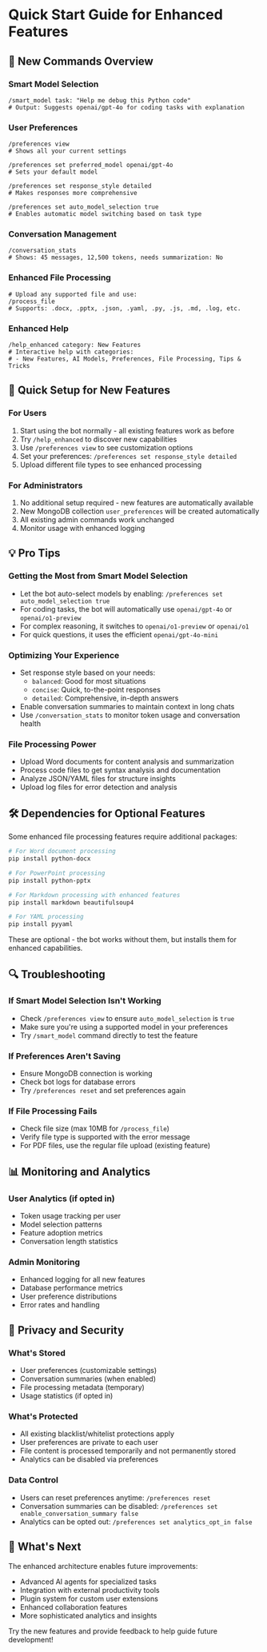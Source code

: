 # Quick Start Guide for Enhanced Features

## 🚀 New Commands Overview

### Smart Model Selection
```
/smart_model task: "Help me debug this Python code"
# Output: Suggests openai/gpt-4o for coding tasks with explanation
```

### User Preferences
```
/preferences view
# Shows all your current settings

/preferences set preferred_model openai/gpt-4o
# Sets your default model

/preferences set response_style detailed
# Makes responses more comprehensive

/preferences set auto_model_selection true
# Enables automatic model switching based on task type
```

### Conversation Management
```
/conversation_stats
# Shows: 45 messages, 12,500 tokens, needs summarization: No
```

### Enhanced File Processing
```
# Upload any supported file and use:
/process_file
# Supports: .docx, .pptx, .json, .yaml, .py, .js, .md, .log, etc.
```

### Enhanced Help
```
/help_enhanced category: New Features
# Interactive help with categories:
# - New Features, AI Models, Preferences, File Processing, Tips & Tricks
```

## 🔧 Quick Setup for New Features

### For Users
1. Start using the bot normally - all existing features work as before
2. Try `/help_enhanced` to discover new capabilities
3. Use `/preferences view` to see customization options
4. Set your preferences: `/preferences set response_style detailed`
5. Upload different file types to see enhanced processing

### For Administrators
1. No additional setup required - new features are automatically available
2. New MongoDB collection `user_preferences` will be created automatically
3. All existing admin commands work unchanged
4. Monitor usage with enhanced logging

## 💡 Pro Tips

### Getting the Most from Smart Model Selection
- Let the bot auto-select models by enabling: `/preferences set auto_model_selection true`
- For coding tasks, the bot will automatically use `openai/gpt-4o` or `openai/o1-preview`
- For complex reasoning, it switches to `openai/o1-preview` or `openai/o1`
- For quick questions, it uses the efficient `openai/gpt-4o-mini`

### Optimizing Your Experience
- Set response style based on your needs:
  - `balanced`: Good for most situations
  - `concise`: Quick, to-the-point responses
  - `detailed`: Comprehensive, in-depth answers
- Enable conversation summaries to maintain context in long chats
- Use `/conversation_stats` to monitor token usage and conversation health

### File Processing Power
- Upload Word documents for content analysis and summarization
- Process code files to get syntax analysis and documentation
- Analyze JSON/YAML files for structure insights
- Upload log files for error detection and analysis

## 🛠 Dependencies for Optional Features

Some enhanced file processing features require additional packages:

```bash
# For Word document processing
pip install python-docx

# For PowerPoint processing  
pip install python-pptx

# For Markdown processing with enhanced features
pip install markdown beautifulsoup4

# For YAML processing
pip install pyyaml
```

These are optional - the bot works without them, but installs them for enhanced capabilities.

## 🔍 Troubleshooting

### If Smart Model Selection Isn't Working
- Check `/preferences view` to ensure `auto_model_selection` is `true`
- Make sure you're using a supported model in your preferences
- Try `/smart_model` command directly to test the feature

### If Preferences Aren't Saving
- Ensure MongoDB connection is working
- Check bot logs for database errors
- Try `/preferences reset` and set preferences again

### If File Processing Fails
- Check file size (max 10MB for `/process_file`)
- Verify file type is supported with the error message
- For PDF files, use the regular file upload (existing feature)

## 📊 Monitoring and Analytics

### User Analytics (if opted in)
- Token usage tracking per user
- Model selection patterns
- Feature adoption metrics
- Conversation length statistics

### Admin Monitoring
- Enhanced logging for all new features
- Database performance metrics
- User preference distributions
- Error rates and handling

## 🔐 Privacy and Security

### What's Stored
- User preferences (customizable settings)
- Conversation summaries (when enabled)
- File processing metadata (temporary)
- Usage statistics (if opted in)

### What's Protected
- All existing blacklist/whitelist protections apply
- User preferences are private to each user
- File content is processed temporarily and not permanently stored
- Analytics can be disabled via preferences

### Data Control
- Users can reset preferences anytime: `/preferences reset`
- Conversation summaries can be disabled: `/preferences set enable_conversation_summary false`
- Analytics can be opted out: `/preferences set analytics_opt_in false`

## 🚀 What's Next

The enhanced architecture enables future improvements:
- Advanced AI agents for specialized tasks
- Integration with external productivity tools
- Plugin system for custom user extensions
- Enhanced collaboration features
- More sophisticated analytics and insights

Try the new features and provide feedback to help guide future development!